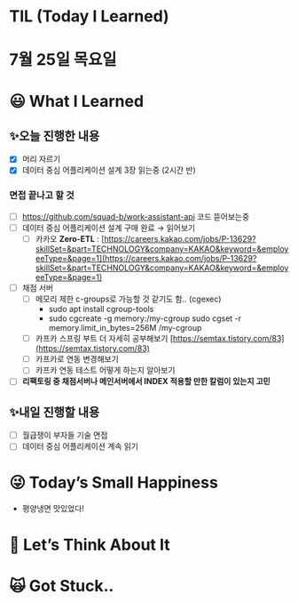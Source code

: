 # TIL (Today I Learned)

# 7월 25일 목요일

# 😃 What I Learned

## ✨오늘 진행한 내용

- [x]  머리 자르기
- [x]  데이터 중심 어플리케이션 설계 3장 읽는중 (2시간 반)

### 면접 끝나고 할 것

- [ ]  https://github.com/squad-b/work-assistant-api 코드 뜯어보는중
- [ ]  데이터 중심 어플리케이션 설계 구매 완료 → 읽어보기
    - [ ]  카카오 **Zero-ETL** : [https://careers.kakao.com/jobs/P-13629?skillSet=&part=TECHNOLOGY&company=KAKAO&keyword=&employeeType=&page=1](https://careers.kakao.com/jobs/P-13629?skillSet=&part=TECHNOLOGY&company=KAKAO&keyword=&employeeType=&page=1)
- [ ]  채점 서버
    - [ ]  메모리 제한 c-groups로 가능할 것 같기도 함.. (cgexec)
        - sudo apt install cgroup-tools
        - sudo cgcreate -g memory:/my-cgroup
        sudo cgset -r memory.limit_in_bytes=256M /my-cgroup
    - [ ]  카프카 스프링 부트 더 자세히 공부해보기 [https://semtax.tistory.com/83](https://semtax.tistory.com/83)
    - [ ]  카프카로 연동 변경해보기
    - [ ]  카프카 연동 테스트 어떻게 하는지 알아보기
- [ ]  **리팩토링 중 채점서버나 메인서버에서 INDEX 적용할 만한 칼럼이 있는지 고민**

## ✨내일 진행할 내용

- [ ]  월급쟁이 부자들 기술 면접
- [ ]  데이터 중심 어플리케이션 계속 읽기

# 😜 Today’s Small Happiness

- 평양냉면 맛있었다!

# 🧐 Let’s Think About It

# 🙀 Got Stuck..